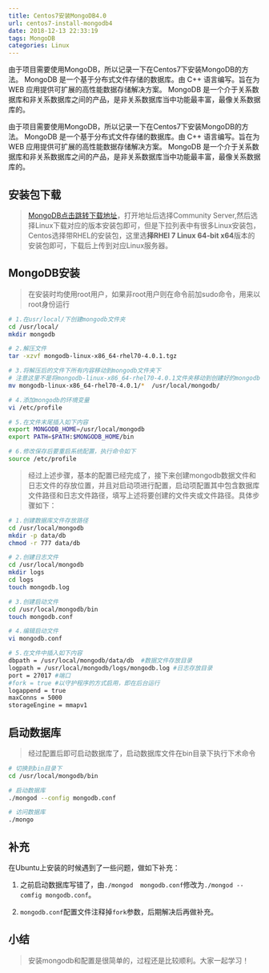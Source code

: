 ```yaml
---
title: Centos7安装MongoDB4.0
url: centos7-install-mongodb4
date: 2018-12-13 22:33:19
tags: MongoDB
categories: Linux
---
```


由于项目需要使用MongoDB，所以记录一下在Centos7下安装MongoDB的方法。
MongoDB 是一个基于分布式文件存储的数据库。由 C++ 语言编写。旨在为 WEB 应用提供可扩展的高性能数据存储解决方案。
MongoDB 是一个介于关系数据库和非关系数据库之间的产品，是非关系数据库当中功能最丰富，最像关系数据库的。

<!--more-->

由于项目需要使用MongoDB，所以记录一下在Centos7下安装MongoDB的方法。
MongoDB 是一个基于分布式文件存储的数据库。由 C++ 语言编写。旨在为 WEB 应用提供可扩展的高性能数据存储解决方案。
MongoDB 是一个介于关系数据库和非关系数据库之间的产品，是非关系数据库当中功能最丰富，最像关系数据库的。

## 安装包下载

> [MongoDB点击跳转下载地址](https://www.mongodb.com/download-center#community)，打开地址后选择Community Server,然后选择Linux下载对应的版本安装包即可，但是下拉列表中有很多Linux安装包，Centos选择带RHEL的安装包，这里选**择RHEl 7 Linux 64-bit x64**版本的安装包即可，下载后上传到对应Linux服务器。

## MongoDB安装

> 在安装时均使用root用户，如果非root用户则在命令前加sudo命令，用来以root身份运行

``` bash
# 1.在usr/local/下创建mongodb文件夹
cd /usr/local/
mkdir mongodb

# 2.解压文件
tar -xzvf mongodb-linux-x86_64-rhel70-4.0.1.tgz

# 3.将解压后的文件下所有内容移动到mongodb文件夹下
# 注意这里不是将mongodb-linux-x86_64-rhel70-4.0.1文件夹移动到创建好的mongodb下，而是文件下的内容
mv mongodb-linux-x86_64-rhel70-4.0.1/*  /usr/local/mongodb/

# 4.添加mongodb的环境变量
vi /etc/profile

# 5.在文件末尾插入如下内容
export MONGODB_HOME=/usr/local/mongodb  
export PATH=$PATH:$MONGODB_HOME/bin

# 6.修改保存后要重启系统配置，执行命令如下
source /etc/profile
```

> 经过上述步骤，基本的配置已经完成了，接下来创建mongodb数据文件和日志文件的存放位置，并且对启动项进行配置，启动项配置其中包含数据库文件路径和日志文件路径，填写上述将要创建的文件夹或文件路径。具体步骤如下：

``` bash
# 1.创建数据库文件存放路径
cd /usr/local/mongodb
mkdir -p data/db
chmod -r 777 data/db

# 2.创建日志文件
cd /usr/local/mongodb
mkdir logs
cd logs
touch mongodb.log

# 3.创建启动文件
cd /usr/local/mongodb/bin
touch mongodb.conf

# 4.编辑启动文件
vi mongodb.conf

# 5.在文件中插入如下内容
dbpath = /usr/local/mongodb/data/db  #数据文件存放目录
logpath = /usr/local/mongodb/logs/mongodb.log #日志存放目录
port = 27017 #端口
#fork = true #以守护程序的方式启用，即在后台运行
logappend = true
maxConns = 5000
storageEngine = mmapv1

```

## 启动数据库

> 经过配置后即可启动数据库了，启动数据库文件在bin目录下执行下术命令

``` bash
# 切换到bin目录下
cd /usr/local/mongodb/bin

# 启动数据库
./mongod --config mongodb.conf

# 访问数据库
./mongo

```

## 补充

在Ubuntu上安装的时候遇到了一些问题，做如下补充：

1. 之前启动数据库写错了，由`./mongod  mongodb.conf`修改为`./mongod --comfig mongodb.conf`。

2. `mongodb.conf`配置文件注释掉`fork`参数，后期解决后再做补充。

## 小结

> 安装mongodb和配置是很简单的，过程还是比较顺利。大家一起学习！